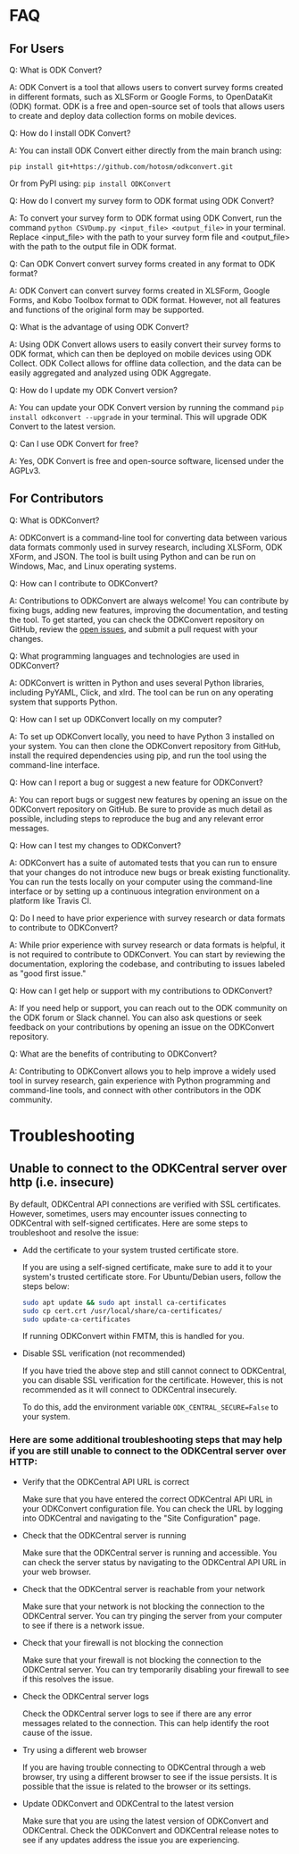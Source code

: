 # FAQ
## For Users
Q: What is ODK Convert?

A: ODK Convert is a tool that allows users to convert survey forms created in different formats, such as XLSForm or Google Forms, to OpenDataKit (ODK) format. ODK is a free and open-source set of tools that allows users to create and deploy data collection forms on mobile devices.

Q: How do I install ODK Convert?

A: You can install ODK Convert either directly from the main branch using:

`pip install git+https://github.com/hotosm/odkconvert.git`

Or from PyPI using: `pip install ODKConvert`


Q: How do I convert my survey form to ODK format using ODK Convert?

A: To convert your survey form to ODK format using ODK Convert, run the command `python CSVDump.py <input_file> <output_file>` in your terminal. Replace <input_file> with the path to your survey form file and <output_file> with the path to the output file in ODK format.

Q: Can ODK Convert convert survey forms created in any format to ODK format?

A: ODK Convert can convert survey forms created in XLSForm, Google Forms, and Kobo Toolbox format to ODK format. However, not all features and functions of the original form may be supported.

Q: What is the advantage of using ODK Convert?

A: Using ODK Convert allows users to easily convert their survey forms to ODK format, which can then be deployed on mobile devices using ODK Collect. ODK Collect allows for offline data collection, and the data can be easily aggregated and analyzed using ODK Aggregate.

Q: How do I update my ODK Convert version?

A: You can update your ODK Convert version by running the command `pip install odkconvert --upgrade` in your terminal. This will upgrade ODK Convert to the latest version.

Q: Can I use ODK Convert for free?

A: Yes, ODK Convert is free and open-source software, licensed under the AGPLv3.

## For Contributors

Q: What is ODKConvert?

A: ODKConvert is a command-line tool for converting data between various data formats commonly used in survey research, including XLSForm, ODK XForm, and JSON. The tool is built using Python and can be run on Windows, Mac, and Linux operating systems.

Q: How can I contribute to ODKConvert?

A: Contributions to ODKConvert are always welcome! You can contribute by fixing bugs, adding new features, improving the documentation, and testing the tool. To get started, you can check the ODKConvert repository on GitHub, review the [open issues](https://github.com/hotosm/odkconvert/issues), and submit a pull request with your changes.

Q: What programming languages and technologies are used in ODKConvert?

A: ODKConvert is written in Python and uses several Python libraries, including PyYAML, Click, and xlrd. The tool can be run on any operating system that supports Python.

Q: How can I set up ODKConvert locally on my computer?

A: To set up ODKConvert locally, you need to have Python 3 installed on your system. You can then clone the ODKConvert repository from GitHub, install the required dependencies using pip, and run the tool using the command-line interface.

Q: How can I report a bug or suggest a new feature for ODKConvert?

A: You can report bugs or suggest new features by opening an issue on the ODKConvert repository on GitHub. Be sure to provide as much detail as possible, including steps to reproduce the bug and any relevant error messages.

Q: How can I test my changes to ODKConvert?

A: ODKConvert has a suite of automated tests that you can run to ensure that your changes do not introduce new bugs or break existing functionality. You can run the tests locally on your computer using the command-line interface or by setting up a continuous integration environment on a platform like Travis CI.

Q: Do I need to have prior experience with survey research or data formats to contribute to ODKConvert?

A: While prior experience with survey research or data formats is helpful, it is not required to contribute to ODKConvert. You can start by reviewing the documentation, exploring the codebase, and contributing to issues labeled as "good first issue."

Q: How can I get help or support with my contributions to ODKConvert?

A: If you need help or support, you can reach out to the ODK community on the ODK forum or Slack channel. You can also ask questions or seek feedback on your contributions by opening an issue on the ODKConvert repository.

Q: What are the benefits of contributing to ODKConvert?

A: Contributing to ODKConvert allows you to help improve a widely used tool in survey research, gain experience with Python programming and command-line tools, and connect with other contributors in the ODK community.


# Troubleshooting

## Unable to connect to the ODKCentral server over http (i.e. insecure)

By default, ODKCentral API connections are verified with SSL certificates. However, sometimes, users may encounter issues connecting to ODKCentral with self-signed certificates. Here are some steps to troubleshoot and resolve the issue:

- Add the certificate to your system trusted certificate store.

    If you are using a self-signed certificate, make sure to add it to your system's trusted certificate store. For Ubuntu/Debian users, follow the steps below:



    ```bash
    sudo apt update && sudo apt install ca-certificates
    sudo cp cert.crt /usr/local/share/ca-certificates/
    sudo update-ca-certificates
    ```

    If running ODKConvert within FMTM, this is handled for you.

- Disable SSL verification (not recommended)

    If you have tried the above step and still cannot connect to ODKCentral, you can disable SSL verification for the certificate. However, this is not recommended as it will connect to ODKCentral insecurely.

    To do this, add the environment variable `ODK_CENTRAL_SECURE=False` to your system.

### Here are some additional troubleshooting steps that may help if you are still unable to connect to the ODKCentral server over HTTP:

- Verify that the ODKCentral API URL is correct

    Make sure that you have entered the correct ODKCentral API URL in your ODKConvert configuration file. You can check the URL by logging into ODKCentral and navigating to the "Site Configuration" page.

- Check that the ODKCentral server is running

    Make sure that the ODKCentral server is running and accessible. You can check the server status by navigating to the ODKCentral API URL in your web browser.

- Check that the ODKCentral server is reachable from your network

    Make sure that your network is not blocking the connection to the ODKCentral server. You can try pinging the server from your computer to see if there is a network issue.

- Check that your firewall is not blocking the connection

    Make sure that your firewall is not blocking the connection to the ODKCentral server. You can try temporarily disabling your firewall to see if this resolves the issue.

- Check the ODKCentral server logs

    Check the ODKCentral server logs to see if there are any error messages related to the connection. This can help identify the root cause of the issue.

- Try using a different web browser

    If you are having trouble connecting to ODKCentral through a web browser, try using a different browser to see if the issue persists. It is possible that the issue is related to the browser or its settings.

- Update ODKConvert and ODKCentral to the latest version

    Make sure that you are using the latest version of ODKConvert and ODKCentral. Check the ODKConvert and ODKCentral release notes to see if any updates address the issue you are experiencing.

